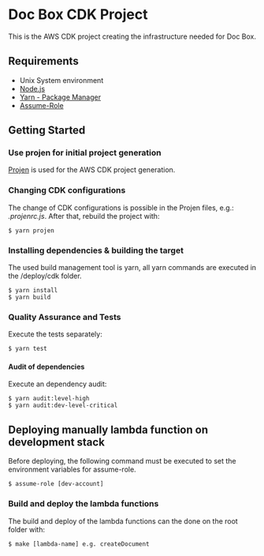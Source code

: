 # Doc Box CDK Project
This is the AWS CDK project creating the infrastructure needed for Doc Box.

## Requirements
* Unix System environment
* [Node.js](https://nodejs.org/en/download/)
* [Yarn - Package Manager](https://yarnpkg.com/)
* [Assume-Role](https://github.com/remind101/assume-role)

## Getting Started

### Use projen for initial project generation
[Projen](https://github.com/projen/projen) is used for the AWS CDK project generation.

### Changing CDK configurations
The change of CDK configurations is possible in the Projen files, e.g.: *.projenrc.js*.
After that, rebuild the project with:
```shell
$ yarn projen
```

### Installing dependencies & building the target
The used build management tool is yarn, all yarn commands are executed in the /deploy/cdk folder.

```shell
$ yarn install
$ yarn build
```

### Quality Assurance and Tests
Execute the tests separately:
```bash
$ yarn test
```

#### Audit of dependencies
Execute an dependency audit:
```shell
$ yarn audit:level-high
$ yarn audit:dev-level-critical
```

## Deploying manually lambda function on development stack
Before deploying, the following command must be executed to set the environment variables for assume-role.
```shell
$ assume-role [dev-account]
```

### Build and deploy the lambda functions
The build and deploy of the lambda functions can the done on the root folder with:
```shell
$ make [lambda-name] e.g. createDocument
```